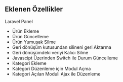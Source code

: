 ## Eklenen Özellikler

Laravel Panel

- Ürün Ekleme
- Ürün Güncelleme
- Ürün Yumuşak Silme
- Geri dönüşüm kutusundan silineni geri Aktarma
- Geri dönüşümdeki veriyi Kalıcı Silme
- Javascipt Üzerinden Switch ile Durum Güncelleme
- Kategori Ekleme
- Kategori Düzenleme için Modul Açma
- Kategori Açılan Moduli Ajax ile Düzenleme


